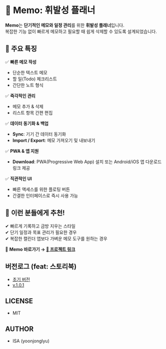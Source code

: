 # 📝 Memo: 휘발성 플래너

**Memo**는 **단기적인 메모와 일정 관리**를 위한 **휘발성 플래너**입니다.  
복잡한 기능 없이 빠르게 메모하고 필요할 때 쉽게 삭제할 수 있도록 설계되었습니다.

## 🔹 주요 특징

✅ **빠른 메모 작성**

- 단순한 텍스트 메모
- 할 일(Todo) 체크리스트
- 간단한 노트 형식

✅ **즉각적인 관리**

- 메모 추가 & 삭제
- 리스트 항목 간편 편집

✅ **데이터 동기화 & 백업**

- **Sync**: 기기 간 데이터 동기화
- **Import / Export**: 메모 가져오기 및 내보내기

✅ **PWA & 앱 지원**

- **Download**: PWA(Progressive Web App) 설치 또는 Android/iOS 앱 다운로드 링크 제공

✅ **직관적인 UI**

- 빠른 액세스를 위한 플로팅 버튼
- 간결한 인터페이스로 즉시 사용 가능

## 🚀 이런 분들에게 추천!

✔ 빠르게 기록하고 금방 지우는 스타일  
✔ 단기 일정과 목표 관리가 필요한 경우  
✔ 복잡한 캘린더 앱보다 가벼운 메모 도구를 원하는 경우

📌 **Memo 바로가기 → [🔗 프로젝트 링크](https://yoonjonglyu.github.io/memo/)**

## 버전로그 (feat: 스토리북)

- [초기 버전](https://64105a493828b256671845d2-ijtzcntnsm.chromatic.com/?path=/story/%EB%A9%94%EB%AA%A8-ui-atoms-floatbtn--basic)
- [v.1.0.1](https://64105a493828b256671845d2-pphrrzkvqx.chromatic.com/?path=/docs/%EB%A9%94%EB%AA%A8-page-index--docs)

## LICENSE

- MIT

## AUTHOR

- ISA (yoonjonglyu)
